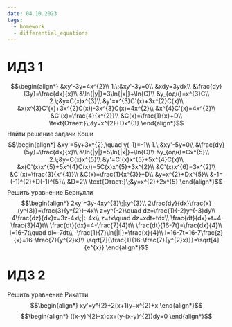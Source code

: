 ```yaml
---
date: 04.10.2023
tags:
  - homework
  - differential_equations
---
```

# ИДЗ 1
$$\begin{align*}
&xy'-3y=4x^{2}\\
1.\;&xy'-3y=0\\
&xdy=3ydx\\
&\frac{dy}{3y}=\frac{dx}{x}\\
&\ln{|y|}=3\ln{|x|}+\ln{C}\\
&y_{одн}=x^{3}C\\
2.\;&y=C(x)x^{3}\\
&y'=x^{3}C'(x)+3x^{2}C(x)\\
&x(x^{3}C'(x)+3x^{2}C(x))-3x^{3}C(x)=4x^{2}\\
&x^{4}C'(x)=4x^{2}\\
&C'(x)=\frac{4}{x^{2}}\\
&C(x)=\frac{1}{x}+D\\
\text{Ответ:}\;&y=x^{2}+Dx^{3}
\end{align*}$$
Найти решение задачи Коши
$$\begin{align*}
&xy'=5y+3x^{2},\quad y(-1)=-1\\
1.\;&xy'-5y=0\\
&\frac{dy}{5y}=\frac{dx}{x}\\
&\ln{|y|}=5\ln{|x|}+\ln{C}\\
&y_{одн}=Cx^{5}\\
2.\;&y=C(x)x^{5}\\
&y'=C'(x)x^{5}+5x^{4}C(x)\\
&x(C'(x)x^{5}+5x^{4}C(x))=5C(x)x^{5}+3x^{2}\\
&C'(x)x^{6}=3x^{2}\\
&C'(x)=\frac{3}{x^{4}}\\
&C(x)=\frac{1}{x^{3}}+D\\
&y=x^{2}+Dx^{5}\\
&-1=(-1)^{2}+D(-1)^{5}\\
&D=2\\
\text{Ответ:}\;&y=x^{2}+2x^{5}
\end{align*}$$
Решить уравнение Бернулли
$$\begin{align*}
2xy'=3y-4xy^{3}\;|:y^{3}\\
2\frac{dy}{dx}\frac{x}{y^{3}}=\frac{3}{y^{2}}-4x\\
z=y^{-2}\quad dz=\frac{1}{-2}y^{-3}dy\\
-4\frac{dz}{dx}x=3z-4x\;|:-4x\\
z=tx\quad dz=xdt+tdx\\
\frac{dt}{dx}+t=4-\frac{3}{4}t\\
\frac{dt}{dx}=4-\frac{7}{4}t\\
\frac{dt}{16-7t}=\frac{dx}{4}\\
l=16-7t\quad dl=-7dt\\
-\frac{1}{7}\ln{|l|}=\frac{x}{4}\\
l=16-7t=16-7\frac{z}{x}=16-\frac{7}{y^{2}x}\\
\sqrt[7]{\frac{1}{16-\frac{7}{y^{2}x}}}=\sqrt[4]{e^{x}}
\end{align*}$$
# ИДЗ 2
Решить уравнение Рикатти
$$\begin{align*}
xy'=y^{2}+2(x+1)y+x^{2}+x
\end{align*}$$
$$\begin{align*}
((x-y)^{2}-x)dx+(y-(x-y)^{2})dy=0
\end{align*}$$